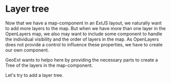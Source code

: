 # Layer tree

Now that we have a map-component in an ExtJS layout, we naturally want to add more layers to the map. But when we have more than one layer in the OpenLayers map, we also may want to include some component to handle the individual visibility and the order of layers in the map. As OpenLayers does not provide a control to influence these properties, we have to create our own component.

GeoExt wants to helpo here by providing the necessary parts to create a Tree of the layers in the map-component.

Let's try to add a layer tree.
